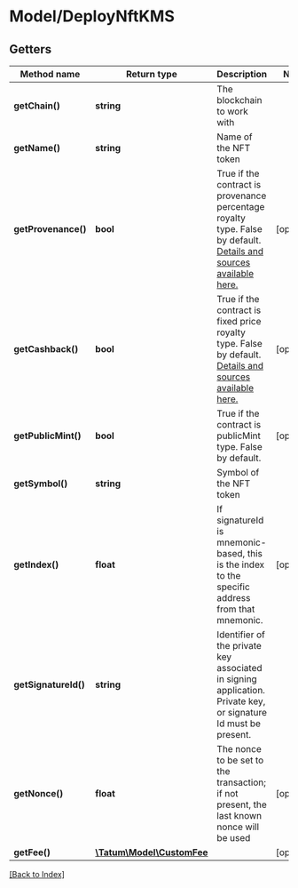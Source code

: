 # Model/DeployNftKMS

## Getters

Method name | Return type | Description | Notes
------------ | ------------- | ------------- | -------------
**getChain()** | **string** | The blockchain to work with |
**getName()** | **string** | Name of the NFT token |
**getProvenance()** | **bool** | True if the contract is provenance percentage royalty type. False by default. <a href="https://github.com/tatumio/smart-contracts" target="_blank">Details and sources available here.</a> | [optional]
**getCashback()** | **bool** | True if the contract is fixed price royalty type. False by default. <a href="https://github.com/tatumio/smart-contracts" target="_blank">Details and sources available here.</a> | [optional]
**getPublicMint()** | **bool** | True if the contract is publicMint type. False by default. | [optional]
**getSymbol()** | **string** | Symbol of the NFT token |
**getIndex()** | **float** | If signatureId is mnemonic-based, this is the index to the specific address from that mnemonic. | [optional]
**getSignatureId()** | **string** | Identifier of the private key associated in signing application. Private key, or signature Id must be present. |
**getNonce()** | **float** | The nonce to be set to the transaction; if not present, the last known nonce will be used | [optional]
**getFee()** | [**\Tatum\Model\CustomFee**](CustomFee.md) |  | [optional]

[[Back to Index]](../index.md)
